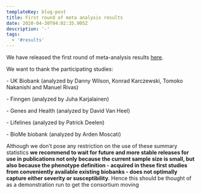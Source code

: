 ```yaml
---
templateKey: blog-post
title: First round of meta analysis results
date: 2020-04-30T04:02:35.905Z
description: '-'
tags:
  - '#results'
---
```

We have released the first round of meta-analysis results [here](https://drive.google.com/a/broadinstitute.org/file/d/1opblju_520DZnZMGJtLTF8iNOGtwMBZp/view?usp=sharing).

We want to thank the participating studies:

\- UK Biobank (analyzed by Danny Wilson, Konrad Karczewski, Tomoko Nakanishi and Manuel Rivas)

\- Finngen (analyzed by Juha Karjalainen)

\- Genes and Health (analyzed by David Van Heel)

\- Lifelines (analyzed by Patrick Deelen)

\- BioMe biobank (analyzed by Arden Moscati)

Although we don’t pose any restriction on the use of these summary statistics **we recommend to wait for future and more stable releases for use in publications not only because the current sample size is small, but also because the phenotype definition - acquired in these first studies from conveniently available existing biobanks - does not optimally capture either severity or susceptibility**. Hence this should be thought of as a demonstration run to get the consortium moving